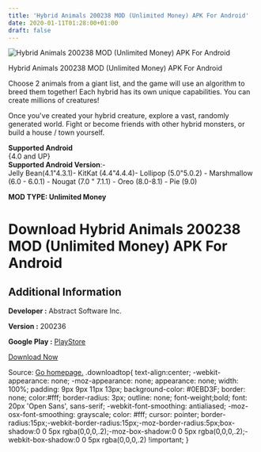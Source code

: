 ```yaml
---
title: 'Hybrid Animals 200238 MOD (Unlimited Money) APK For Android'
date: 2020-01-11T01:28:00+01:00
draft: false
---
```


![Hybrid Animals 200238 MOD (Unlimited Money) APK For Android](https://i0.wp.com/apkhome.net/wp-content/uploads/2020/01/Hybrid-Animals-200238-MOD-Unlimited-Money.png "Hybrid Animals 200238 MOD (Unlimited Money) APK For Android")

  

Hybrid Animals 200238 MOD (Unlimited Money) APK For Android

Choose 2 animals from a giant list, and the game will use an algorithm to breed them together! Each hybrid has its own unique capabilities. You can create millions of creatures!

Once you've created your hybrid creature, explore a vast, randomly generated world. Fight or become friends with other hybrid monsters, or build a house / town yourself.

**Supported Android**  
{4.0 and UP}  
**Supported Android Version**:-  
Jelly Bean(4.1"4.3.1)- KitKat (4.4"4.4.4)- Lollipop (5.0"5.0.2) - Marshmallow (6.0 - 6.0.1) - Nougat (7.0 " 7.1.1) - Oreo (8.0-8.1) - Pie (9.0)

**MOD TYPE: Unlimited Money**

Download Hybrid Animals 200238 MOD (Unlimited Money) APK For Android
====================================================================

Additional Information
----------------------

**Developer :** Abstract Software Inc.

**Version :** 200236

**Google Play :** [PlayStore](https://play.google.com/store/apps/details?id=com.abstractsoft.hybridanimals)

  

[Download Now](https://store4app.co/post/hybrid-animals-200238-mod-unlimited-money-apk-for-android_1578678137)

  
Source: [Go homepage.](https://store4app.co/post/hybrid-animals-200238-mod-unlimited-money-apk-for-android_1578678137) .downloadtop{ text-align:center; -webkit-appearance: none; -moz-appearance: none; appearance: none; width: 100%; padding: 9px 9px 11px 13px; background-color: #0EBD3F; border: none; color:#fff; border-radius: 3px; outline: none; font-weight;bold; font: 20px 'Open Sans', sans-serif; -webkit-font-smoothing: antialiased; -moz-osx-font-smoothing: grayscale; color: #fff; cursor: pointer; border-radius:15px;-webkit-border-radius:15px;-moz-border-radius:5px;box-shadow:0 0 5px rgba(0,0,0,.2);-moz-box-shadow:0 0 5px rgba(0,0,0,.2);-webkit-box-shadow:0 0 5px rgba(0,0,0,.2) !important; }